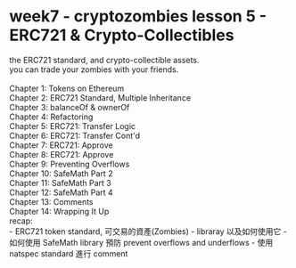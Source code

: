 # week7 - cryptozombies lesson 5 - ERC721 & Crypto-Collectibles
the ERC721 standard, and crypto-collectible assets.  
you can trade your zombies with your friends.  
<br>
Chapter 1: Tokens on Ethereum  
Chapter 2: ERC721 Standard, Multiple Inheritance  
Chapter 3: balanceOf & ownerOf  
Chapter 4: Refactoring  
Chapter 5: ERC721: Transfer Logic  
Chapter 6: ERC721: Transfer Cont'd  
Chapter 7: ERC721: Approve  
Chapter 8: ERC721: Approve  
Chapter 9: Preventing Overflows  
Chapter 10: SafeMath Part 2  
Chapter 11: SafeMath Part 3  
Chapter 12: SafeMath Part 4  
Chapter 13: Comments  
Chapter 14: Wrapping It Up  
    recap:  
    - ERC721 token standard, 可交易的資產(Zombies)
    - libraray 以及如何使用它
    - 如何使用 SafeMath library 預防  prevent overflows and underflows 
    - 使用 natspec standard 進行 comment
